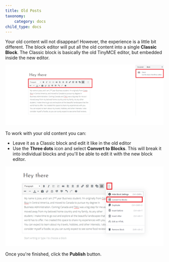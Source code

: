 ```yaml
---
title: Old Posts
taxonomy:
    category: docs
child_type: docs
---
```


Your old content will not disappear! However, the experience is a little bit different. The block editor will put all the old content into a single **Classic Block**. The Classic block is basically the old TinyMCE editor, but embedded inside the new editor.

![](oldpost.PNG)

To work with your old content you can:
- Leave it as a Classic block and edit it like in the old editor
- Use the **Three dots** icon and select **Convert to Blocks**. This will break it into individual blocks and you'll be able to edit it with the new block editor.

![](convertoblocks.PNG)

Once you're finished, click the **Publish** button.
